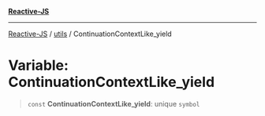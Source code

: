 [**Reactive-JS**](../../README.md)

***

[Reactive-JS](../../README.md) / [utils](../README.md) / ContinuationContextLike\_yield

# Variable: ContinuationContextLike\_yield

> `const` **ContinuationContextLike\_yield**: unique `symbol`
